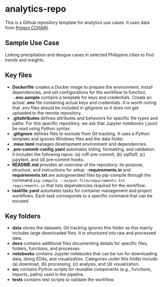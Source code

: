 # analytics-repo

This is a Github repository template for analytics use cases. It uses data from [Project CCHAIN](https://thinkingmachines.github.io/project-cchain/). 

## Sample Use Case
Linking precipitation and dengue cases in selected Philippine cities to find trends and insights. 

## Key files
- **Dockerfile** creates a Docker image to prepare the environment, install dependencies, and set configurations for the workflow to function. 
-**.env.sample** contains a template for keys and credentials. Create an actual **.env** file containing actual keys and credentials. It is worth noting that .env files should be included in gitignore so it does not get uploaded to the remote repository. 
- **.gitattributes** defines attributes and behaviors for specific file types and paths. For this specific repository, we ask that Jupyter notebooks (.json) be read using Python syntax. 
- **.gitignore** defines files to exclude from Git tracking. It uses a Python template and ignores Windows files and the data folder. 
- **.mise.toml** manages development environment and dependencies. 
- **.pre-commit-config.yaml** automates linting, formatting, and validation. It includes the following repos: (a) ruff-pre-commit, (b) sqlfluff, (c) jupytext, and (d) pre-commit hooks. 
- **README.md** provides an overview of the repository: its purpose, structure, and instructions for setup. 
-**requirements.in** and **requirements.txt** are autogenerated files by pip-compile through the command `pip-compile --output-file=requirements.txt requirements.in` that lists dependencies required for the workflow. 
- **taskfile.yaml** automates tasks for container management and project workflows. Each task corresponds to a specific command that can be excuted. 

## Key folders
- **data** stores the datasets. Git tracking ignores this folder as this mainly includes large downloaded files. It is structured into raw and processed data. 
- **docs** contains additional files documenting details for specific files, folders, functions, and processes.
- **notebooks** contains Jupyter notebooks that can be run for downloading data, doing EDAs, and visualization. Categories under this folder include: (a) download, (b) processing, (c) analysis, and (d) visualization. 
- **src** contains Python scripts for reusable components (e.g., functions, imports, paths) used in the pipeline.
- **tests** contains test scripts to validate the workflow. 



